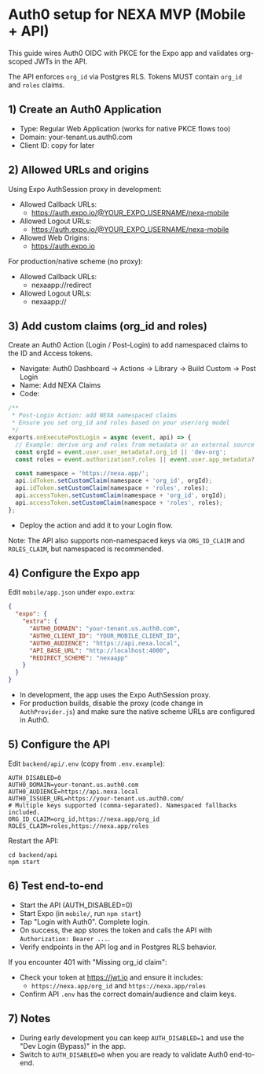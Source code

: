 # Auth0 setup for NEXA MVP (Mobile + API)

This guide wires Auth0 OIDC with PKCE for the Expo app and validates org-scoped JWTs in the API.

The API enforces `org_id` via Postgres RLS. Tokens MUST contain `org_id` and `roles` claims.

## 1) Create an Auth0 Application

- Type: Regular Web Application (works for native PKCE flows too)
- Domain: your-tenant.us.auth0.com
- Client ID: copy for later

## 2) Allowed URLs and origins

Using Expo AuthSession proxy in development:

- Allowed Callback URLs:
  - https://auth.expo.io/@YOUR_EXPO_USERNAME/nexa-mobile
- Allowed Logout URLs:
  - https://auth.expo.io/@YOUR_EXPO_USERNAME/nexa-mobile
- Allowed Web Origins:
  - https://auth.expo.io

For production/native scheme (no proxy):

- Allowed Callback URLs:
  - nexaapp://redirect
- Allowed Logout URLs:
  - nexaapp://

## 3) Add custom claims (org_id and roles)

Create an Auth0 Action (Login / Post-Login) to add namespaced claims to the ID and Access tokens.

- Navigate: Auth0 Dashboard → Actions → Library → Build Custom → Post Login
- Name: Add NEXA Claims
- Code:

```js
/**
 * Post-Login Action: add NEXA namespaced claims
 * Ensure you set org_id and roles based on your user/org model
 */
exports.onExecutePostLogin = async (event, api) => {
  // Example: derive org and roles from metadata or an external source
  const orgId = event.user.user_metadata?.org_id || 'dev-org';
  const roles = event.authorization?.roles || event.user.app_metadata?.roles || [];

  const namespace = 'https://nexa.app/';
  api.idToken.setCustomClaim(namespace + 'org_id', orgId);
  api.idToken.setCustomClaim(namespace + 'roles', roles);
  api.accessToken.setCustomClaim(namespace + 'org_id', orgId);
  api.accessToken.setCustomClaim(namespace + 'roles', roles);
};
```

- Deploy the action and add it to your Login flow.

Note: The API also supports non-namespaced keys via `ORG_ID_CLAIM` and `ROLES_CLAIM`, but namespaced is recommended.

## 4) Configure the Expo app

Edit `mobile/app.json` under `expo.extra`:

```json
{
  "expo": {
    "extra": {
      "AUTH0_DOMAIN": "your-tenant.us.auth0.com",
      "AUTH0_CLIENT_ID": "YOUR_MOBILE_CLIENT_ID",
      "AUTH0_AUDIENCE": "https://api.nexa.local",
      "API_BASE_URL": "http://localhost:4000",
      "REDIRECT_SCHEME": "nexaapp"
    }
  }
}
```

- In development, the app uses the Expo AuthSession proxy.
- For production builds, disable the proxy (code change in `AuthProvider.js`) and make sure the native scheme URLs are configured in Auth0.

## 5) Configure the API

Edit `backend/api/.env` (copy from `.env.example`):

```
AUTH_DISABLED=0
AUTH0_DOMAIN=your-tenant.us.auth0.com
AUTH0_AUDIENCE=https://api.nexa.local
AUTH0_ISSUER_URL=https://your-tenant.us.auth0.com/
# Multiple keys supported (comma-separated). Namespaced fallbacks included.
ORG_ID_CLAIM=org_id,https://nexa.app/org_id
ROLES_CLAIM=roles,https://nexa.app/roles
```

Restart the API:

```
cd backend/api
npm start
```

## 6) Test end-to-end

- Start the API (AUTH_DISABLED=0)
- Start Expo (in `mobile/`, run `npm start`)
- Tap "Login with Auth0". Complete login.
- On success, the app stores the token and calls the API with `Authorization: Bearer ...`.
- Verify endpoints in the API log and in Postgres RLS behavior.

If you encounter 401 with "Missing org_id claim":
- Check your token at https://jwt.io and ensure it includes:
  - `https://nexa.app/org_id` and `https://nexa.app/roles`
- Confirm API `.env` has the correct domain/audience and claim keys.

## 7) Notes

- During early development you can keep `AUTH_DISABLED=1` and use the "Dev Login (Bypass)" in the app.
- Switch to `AUTH_DISABLED=0` when you are ready to validate Auth0 end-to-end.
